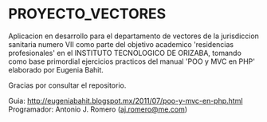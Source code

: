 PROYECTO_VECTORES
=================
Aplicacion en desarrollo para el departamento de vectores de la jurisdiccion sanitaria numero VII como parte del objetivo academico 'residencias profesionales' en el INSTITUTO TECNOLOGICO DE ORIZABA, tomando como base primordial ejercicios practicos del manual 'POO y MVC en PHP' elaborado por Eugenia Bahit.

Gracias por consultar el repositorio.

Guia: http://eugeniabahit.blogspot.mx/2011/07/poo-y-mvc-en-php.html
Programador: Antonio J. Romero (aj.romero@me.com)
